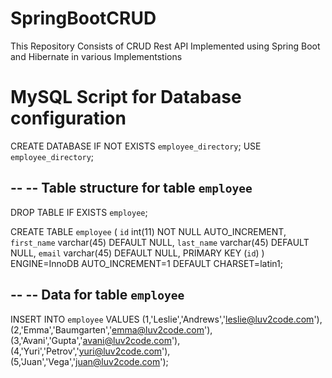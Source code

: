 # SpringBootCRUD
This Repository Consists of CRUD Rest API Implemented using Spring Boot and Hibernate in various Implementstions

# MySQL Script for Database configuration

CREATE DATABASE  IF NOT EXISTS `employee_directory`;
USE `employee_directory`;

--
-- Table structure for table `employee`
--

DROP TABLE IF EXISTS `employee`;

CREATE TABLE `employee` (
  `id` int(11) NOT NULL AUTO_INCREMENT,
  `first_name` varchar(45) DEFAULT NULL,
  `last_name` varchar(45) DEFAULT NULL,
  `email` varchar(45) DEFAULT NULL,
  PRIMARY KEY (`id`)
) ENGINE=InnoDB AUTO_INCREMENT=1 DEFAULT CHARSET=latin1;

--
-- Data for table `employee`
--

INSERT INTO `employee` VALUES 
	(1,'Leslie','Andrews','leslie@luv2code.com'),
	(2,'Emma','Baumgarten','emma@luv2code.com'),
	(3,'Avani','Gupta','avani@luv2code.com'),
	(4,'Yuri','Petrov','yuri@luv2code.com'),
	(5,'Juan','Vega','juan@luv2code.com');
